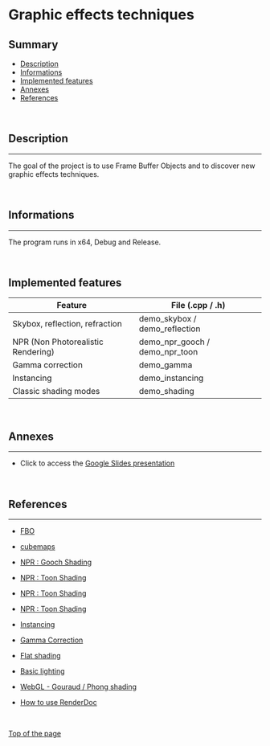 # **Graphic effects techniques**

## **Summary**
- [Description](##Description)
- [Informations](##Informations)
- [Implemented features](##Implemented%20features)
- [Annexes](##Annexes)
- [References](##References)

<br>

## **Description**
---
The goal of the project is to use Frame Buffer Objects and to discover new graphic effects techniques.

<br>

## **Informations**
---
The program runs in x64, Debug and Release.

<br>

## **Implemented features**

Feature                            | File (.cpp / .h)
-------                            | ------
Skybox, reflection, refraction     | demo_skybox / demo_reflection
NPR (Non Photorealistic Rendering) | demo_npr_gooch / demo_npr_toon
Gamma correction                   | demo_gamma
Instancing                         | demo_instancing
Classic shading modes              | demo_shading

<br>

## **Annexes**
---
- Click to access the [Google Slides presentation](https://docs.google.com/presentation/d/1_0sL51XJ0z1aVeZvjUaP9i5q_txzYJ-JLWkTfv4sbDc/edit?usp=sharing)

<br>

## **References**
---
- [FBO](https://learnopengl.com/Advanced-OpenGL/Framebuffers)

- [cubemaps](https://learnopengl.com/Advanced-OpenGL/Cubemaps)

- [NPR : Gooch Shading](https://rendermeapangolin.wordpress.com/2015/05/07/gooch-shading/)
- [NPR : Toon Shading](http://www.lighthouse3d.com/tutorials/glsl-12-tutorial/toon-shading/)
- [NPR : Toon Shading](https://stackoverflow.com/questions/5795829/using-opengl-toon-shader-in-glsl)
- [NPR : Toon Shading](https://github.com/aglobus/toon-shading)

- [Instancing](https://learnopengl.com/Advanced-OpenGL/Instancing)

- [Gamma Correction](https://learnopengl.com/Advanced-Lighting/Gamma-Correction)

- [Flat shading](https://www.mauriciopoppe.com/notes/computer-graphics/surface-shading/flat-shading/)

- [Basic lighting](https://learnopengl.com/Lighting/Basic-Lighting)

- [WebGL - Gouraud / Phong shading](http://www.cs.toronto.edu/~jacobson/phong-demo/)

- [How to use RenderDoc](https://www.youtube.com/watch?v=ngz4NHiigIw)

<br>

[Top of the page](#top)